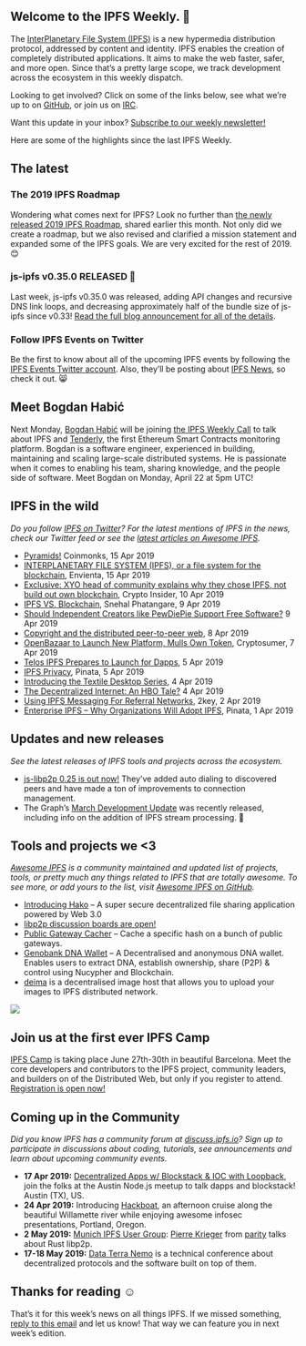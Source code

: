 ## Welcome to the IPFS Weekly. 👋

The [InterPlanetary File System (IPFS)](https://ipfs.io/) is a new hypermedia distribution protocol, addressed by content and identity. IPFS enables the creation of completely distributed applications. It aims to make the web faster, safer, and more open. Since that’s a pretty large scope, we track development across the ecosystem in this weekly dispatch.

Looking to get involved? Click on some of the links below, see what we’re up to on [GitHub](https://github.com/ipfs), or join us on [IRC](https://riot.im/app/#/room/#ipfs:matrix.org).

Want this update in your inbox? [Subscribe to our weekly newsletter!](https://tinyletter.com/ipfsnewsletter)

Here are some of the highlights since the last IPFS Weekly.


## The latest

### The 2019 IPFS Roadmap

Wondering what comes next for IPFS? Look no further than [the newly released 2019 IPFS Roadmap](https://blog.ipfs.io/78-ipfs-2019-roadmap/), shared earlier this month. Not only did we create a roadmap, but we also revised and clarified a mission statement and expanded some of the IPFS goals. We are very excited for the rest of 2019. 😊

### js-ipfs v0.35.0 RELEASED 🚀 

Last week, js-ipfs v0.35.0 was released, adding API changes and recursive DNS link loops, and decreasing approximately half of the bundle size of js-ipfs since v0.33! [Read the full blog announcement for all of the details](https://blog.ipfs.io/80-js-ipfs-0-35/).

### Follow IPFS Events on Twitter

Be the first to know about all of the upcoming IPFS events by following the [IPFS Events Twitter account](https://twitter.com/IPFSevents). Also, they’ll be posting about [IPFS News](https://twitter.com/IPFSevents/status/1117864101089140745), so check it out. 😸



## Meet Bogdan Habić

Next Monday, [Bogdan Habić](https://twitter.com/bogdanhabic) will be joining [the IPFS Weekly Call](https://github.com/ipfs/team-mgmt#-ipfs-weekly-call--formerly-known-as-ipfs-all-hands-call) to talk about IPFS and [Tenderly](https://tenderly.dev/), the first Ethereum Smart Contracts monitoring platform. Bogdan is a software engineer, experienced in building, maintaining and scaling large-scale distributed systems. He is passionate when it comes to enabling his team, sharing knowledge, and the people side of software. Meet Bogdan on Monday, April 22 at 5pm UTC!


## IPFS in the wild
*Do you follow [IPFS on Twitter](https://twitter.com/IPFSbot)? For the latest mentions of IPFS in the news, check our Twitter feed or see the [latest articles on Awesome IPFS](https://awesome.ipfs.io/categories/articles/).* 

+ [Pyramids!](https://medium.com/coinmonks/pyramids-f73b20c3aa2d) Coinmonks, 15 Apr 2019
+ [INTERPLANETARY FILE SYSTEM (IPFS), or a file system for the blockchain](http://hu.envienta.net/envienta/interplanetary-file-system-ipfs/), Envienta, 15 Apr 2019
+ [Exclusive: XYO head of community explains why they chose IPFS, not build out own blockchain](https://cryptoinsider.com/exclusive-xyo-head-of-community-explains-why-they-chose-ipfs-not-blockchain/), Crypto Insider, 10 Apr 2019
+ [IPFS VS. Blockchain](https://medium.com/@snehal1798/ipfs-vs-blockchain-f9407447fb47), Snehal Phatangare, 9 Apr 2019
+ [Should Independent Creators like PewDiePie Support Free Software?](https://steemit.com/pewdiepie/@gray00/should-independent-creators-like-pewdiepie-support-free-software) 9 Apr 2019 
+ [Copyright and the distributed peer-to-peer web](https://www.ctrl.blog/entry/copyright-p2p-dweb), 8 Apr 2019
+ [OpenBazaar to Launch New Platform, Mulls Own Token](https://cryptosumer.com/2019/04/07/openbazaar-to-launch-new-platform-mulls-own-token/), Cryptosumer, 7 Apr 2019
+ [Telos IPFS Prepares to Launch for Dapps](https://medium.com/goodblock-io/telos-ipfs-prepares-to-launch-for-dapps-fc652e58bbf8), 5 Apr 2019
+ [IPFS Privacy](https://medium.com/pinata/ipfs-privacy-711f4b72b2ea), Pinata, 5 Apr 2019
+ [Introducing the Textile Desktop Series](https://medium.com/textileio/introducing-the-textile-desktop-series-f9eb14e1349e), 4 Apr 2019
+ [The Decentralized Internet: An HBO Tale?](https://www.ondiflo.com/blog/the-decentralized-internet-an-hbo-tale) 4 Apr 2019
+ [Using IPFS Messaging For Referral Networks](https://medium.com/2key/using-ipfs-messaging-for-referral-networks-aa1f11220a77), 2key, 2 Apr 2019
+ [Enterprise IPFS – Why Organizations Will Adopt IPFS](https://medium.com/pinata/enterprise-ipfs-6afcf76b28a0), Pinata, 1 Apr 2019


## Updates and new releases
*See the latest releases of IPFS tools and projects across the ecosystem.*

+ [js-libp2p 0.25 is out now!](https://github.com/libp2p/js-libp2p/issues/342) They’ve added auto dialing to discovered peers and have made a ton of improvements to connection management. 
+ The Graph’s [March Development Update](https://medium.com/graphprotocol/march-development-update-c6342fd7168e) was recently released, including info on the addition of IPFS stream processing. 🙌


## Tools and projects we <3
*[Awesome IPFS](https://awesome.ipfs.io/) is a community maintained and updated list of projects, tools, or pretty much any things related to IPFS that are totally awesome. To see more, or add yours to the list, visit [Awesome IPFS on GitHub](https://github.com/ipfs/awesome-ipfs).* 

+ [Introducing Hako](https://hackernoon.com/hako-3825c3a033d7) – A super secure decentralized file sharing application powered by Web 3.0
+ [libp2p discussion boards are open!](https://discuss.libp2p.io/)
+ [Public Gateway Cacher](https://gitlab.com/NatoBoram/public-gateway-checker) – Cache a specific hash on a bunch of public gateways.
+ [Genobank DNA Wallet](https://coinlist.co/build/nucypher/projects/a9f305f4-d0ff-4501-840e-4566608303ab) – A Decentralised and anonymous DNA wallet. Enables users to extract DNA, establish ownership, share (P2P) & control using Nucypher and Blockchain.
+ [deima](https://boramalper.github.io/deima/) is a decentralised image host that allows you to upload your images to IPFS distributed network.


![](https://ipfs.io/ipfs/Qmd11gtyigpCjo4MfzXuj9MKuMF3Dj1EZEvbNRZeQE1jd4)

## Join us at the first ever IPFS Camp

[IPFS Camp](https://blog.ipfs.io/72-ann-ipfs-camp/) is taking place June 27th-30th in beautiful Barcelona. Meet the core developers and contributors to the IPFS project, community leaders, and builders on of the Distributed Web, but only if you register to attend. [Registration is open now!](https://camp.ipfs.io/)
 
 
## Coming up in the Community
*Did you know IPFS has a community forum at [discuss.ipfs.io](https://discuss.ipfs.io/)? Sign up to participate in discussions about coding, tutorials, see announcements and learn about upcoming community events.*


+ **17 Apr 2019:** [Decentralized Apps w/ Blockstack & IOC with Loopback](https://www.meetup.com/austinnodejs/events/plgxbqyzgbwb/), join the folks at the Austin Node.js meetup to talk dapps and blockstack! Austin (TX), US. 
+ **24 Apr 2019:** Introducing [Hackboat](https://hackboat.org/), an afternoon cruise along the beautiful Willamette river while enjoying awesome infosec presentations, Portland, Oregon.
+ **2 May 2019:** [Munich IPFS User Group](https://www.meetup.com/de-DE/Munich-IPFS-User-Group/events/259762490/): [Pierre Krieger](https://twitter.com/tomaka17) from [parity](https://www.parity.io/) talks about Rust libp2p.
+ **17-18 May 2019:** [Data Terra Nemo](https://dtn.is/) is a technical conference about decentralized protocols and the software built on top of them.

## Thanks for reading ☺️

That’s it for this week’s news on all things IPFS. If we missed something, [reply to this email](mailto:newsletter@ipfs.io) and let us know! That way we can feature you in next week’s edition. 
